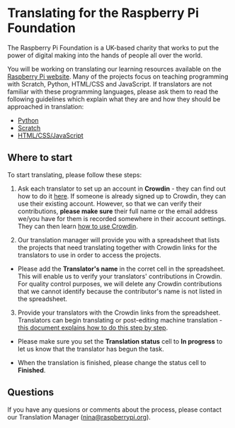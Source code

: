 # Translating for the Raspberry Pi Foundation 

The Raspberry Pi Foundation is a UK-based charity that works to put the power of digital making into the hands of people all over the world. 

You will be working on translating our learning resources available on the [Raspberry Pi website](https://projects.raspberrypi.org/en/). Many of the projects focus on teaching programming with Scratch, Python, HTML/CSS and JavaScript. If translators are not familiar with these programming languages, please ask them to read the following guidelines which explain what they are and how they should be approached in translation:

-	[Python](https://github.com/ninaszymor/Raspberry-Pi-Translation-Guide/blob/master/Technologies/Translating%20Python.md)
- [Scratch](https://github.com/ninaszymor/Raspberry-Pi-Translation-Guide/blob/master/Technologies/Translating%20Scratch.md)
- [HTML/CSS/JavaScript](https://github.com/ninaszymor/Raspberry-Pi-Translation-Guide/blob/master/Technologies/Translating%20HTML.md)

## Where to start

To start translating, please follow these steps:

1. Ask each translator to set up an account in **Crowdin** - they can find out how to do it [here](https://github.com/ninaszymor/Raspberry-Pi-Translation-Guide/blob/master/Tools/Crowdin%20account.md). If someone is already signed up to Crowdin, they can use their existing account. However, so that we can verify their contributions, **please make sure** their full name or the email address we/you have for them is recorded somewhere in their account settings. They can then learn [how to use Crowdin](https://github.com/ninaszymor/Raspberry-Pi-Translation-Guide/blob/master-professionals/Tools/Crowdin.md).

2. Our translation manager will provide you with a spreadsheet that lists the projects that need translating together with Crowdin links for the translators to use in order to access the projects. 

+ Please add the **Translator's name** in the corret cell in the spreadsheet. This will enable us to verify your translators' contributions in Crowdin. For quality control purposes, we will delete any Crowdin contributions that we cannot identify because the contributor's name is not listed in the spreadsheet.

3. Provide your translators with the Crowdin links from the spreadsheet. Translators can begin translating or post-editing machine translation - [this document explains how to do this step by step](https://github.com/ninaszymor/Raspberry-Pi-Translation-Guide/blob/master-professionals/Tools/Files%20in%20Crowdin.md).

* Please make sure you set the **Translation status** cell to **In progress** to let us know that the translator has begun the task.

* When the translation is finished, please change the status cell to **Finished**. 

## Questions

If you have any quesions or comments about the process, please contact our Translation Manager (nina@raspberrypi.org).

